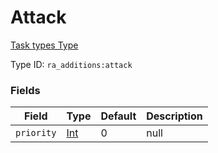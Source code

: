 # Attack
[Task types Type](../task_types_types.md)

Type ID: `ra_additions:attack`
### Fields
Field | Type | Default | Description
------|------|---------|-------------
`priority` | [Int](../data_types/int.md) | 0 | null
